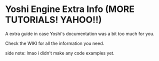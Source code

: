 # Yoshi Engine Extra Info (MORE TUTORIALS! YAHOO!!)

A extra guide in case Yoshi's documentation was a bit too much for you.

Check the WIKI for all the information you need.

side note: lmao i didn't make any code examples yet.
